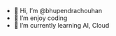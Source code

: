 - 👋 Hi, I’m @bhupendrachouhan
- 👀 I’m enjoy coding
- 🌱 I’m currently learning AI, Cloud

<!---
bhupendrachouhan/bhupendrachouhan is a ✨ special ✨ repository because its `README.md` (this file) appears on your GitHub profile.
You can click the Preview link to take a look at your changes.
--->
